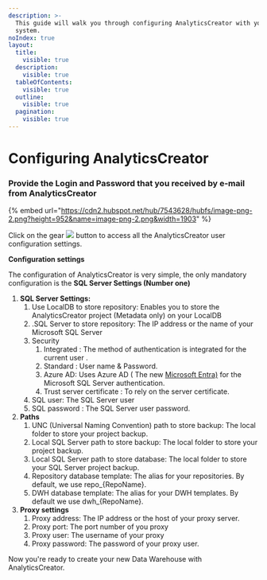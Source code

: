 ```yaml
---
description: >-
  This guide will walk you through configuring AnalyticsCreator with your
  system.
noIndex: true
layout:
  title:
    visible: true
  description:
    visible: true
  tableOfContents:
    visible: true
  outline:
    visible: true
  pagination:
    visible: true
---
```


# Configuring AnalyticsCreator

### Provide the Login and Password that you received by e-mail from AnalyticsCreator

{% embed url="https://cdn2.hubspot.net/hub/7543628/hubfs/image-png-2.png?height=952&name=image-png-2.png&width=1903" %}

Click on the gear ![](https://cdn2.hubspot.net/hub/7543628/hubfs/image-png-3.png?width=35\&height=31\&name=image-png-3.png) button to access all the AnalyticsCreator user configuration settings.

**Configuration settings**

The configuration of AnalyticsCreator is very simple, the only mandatory configuration is the **SQL Server Settings (Number one)**

1. **SQL Server Settings:**&#x20;
   1. Use LocalDB to store repository: Enables you to store the AnalyticsCreator project (Metadata only) on your LocalDB
   2. .SQL Server to store repository: The IP address or the name of your Microsoft SQL Server
   3. Security
      1. Integrated : The method of authentication is integrated for the current user .
      2. Standard : User name & Password.
      3. Azure AD:  Uses Azure AD ( The new [Microsoft Entra)](https://www.microsoft.com/en-us/security/business/identity-access/microsoft-entra-id?msockid=376ea588b059689f1c0eb0bcb1df69a1) for the Microsoft SQL Server authentication.
      4. Trust server certificate :  To rely on the server certificate.
   4. SQL user: The SQL Server user
   5. SQL password : The SQL Server user password.
2. **Paths**
   1. UNC (Universal Naming Convention) path to store backup: The local folder to store your project backup.
   2. Local SQL Server path to store backup: The local folder to store your project backup.
   3. Local SQL Server path to store database: The local folder to store your SQL Server project backup.
   4. Repository database template: The alias for your repositories. By default, we use repo\_{RepoName}.
   5. DWH database template: The alias for your DWH templates. By default we use dwh\_{RepoName}.
3. **Proxy settings**
   1. Proxy address: The IP address or the host of your proxy server.
   2. Proxy port: The port number of you proxy
   3. Proxy user: The username of your proxy
   4. Proxy password: The password of your proxy user.

Now you're ready to create your new Data Warehouse with AnalyticsCreator.

&#x20;

